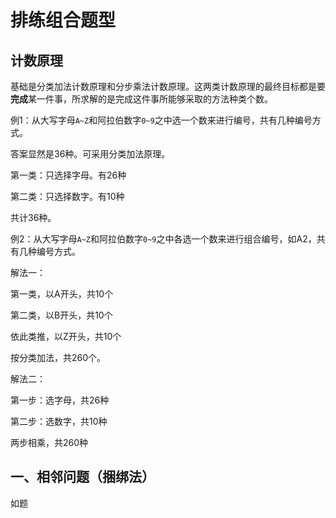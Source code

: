 # 排练组合题型

## 计数原理

基础是分类加法计数原理和分步乘法计数原理。这两类计数原理的最终目标都是要**完成**某一件事，所求解的是完成这件事所能够采取的方法种类个数。

例1：从大写字母`A~Z`和阿拉伯数字`0~9`之中选一个数来进行编号，共有几种编号方式。

答案显然是36种。可采用分类加法原理。

第一类：只选择字母。有26种

第二类：只选择数字。有10种

共计36种。

例2：从大写字母`A~Z`和阿拉伯数字`0~9`之中各选一个数来进行组合编号，如A2，共有几种编号方式。

解法一：

第一类，以A开头，共10个

第二类，以B开头，共10个

依此类推，以Z开头，共10个

按分类加法，共260个。

解法二：

第一步：选字母，共26种

第二步：选数字，共10种

两步相乘，共260种

## 一、相邻问题（捆绑法）

如题

